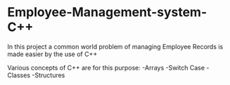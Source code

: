 # Employee-Management-system-C++

In this project a common world problem of managing Employee Records is made easier by the use of C++

Various concepts of C++ are for this purpose:
-Arrays
-Switch Case
-Classes
-Structures


